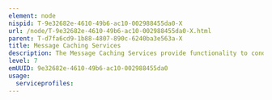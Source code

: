 ```yaml
---
element: node
nispid: T-9e32682e-4610-49b6-ac10-002988455da0-X
url: /node/T-9e32682e-4610-49b6-ac10-002988455da0-X.html
parent: T-d7fa6cd9-1b88-4807-890c-6240ba3e563a-X
title: Message Caching Services
description: The Message Caching Services provide functionality to conditionally store messages sent between producers and consumers. The messages can be later served to consumers if they need to resynchronize their state or were unavailable and lost some messages. The cache can support synchronous (request/response) and asynchronous (fire and forget, publish/subscribe) communication.
level: 7
emUUID: 9e32682e-4610-49b6-ac10-002988455da0
usage:
  serviceprofiles:
---
```

